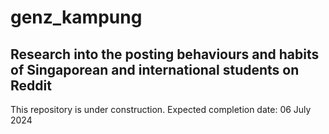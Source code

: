 # genz_kampung
## Research into the posting behaviours and habits of Singaporean and international students on Reddit

This repository is under construction.
Expected completion date: 06 July 2024
